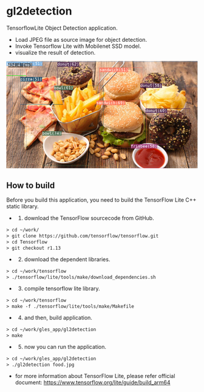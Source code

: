 # gl2detection
TensorflowLite Object Detection application.
 - Load JPEG file as source image for object detection.
 - Invoke Tensorflow Lite with Mobilenet SSD model.
 - visualize the result of detection.

 ![capture image](gl2detection.png "capture image")

## How to build
Before you build this application, you need to build the TensorFlow Lite C++ static library.

- 1) download the TensorFlow sourcecode from GitHub.
```
> cd ~/work/
> git clone https://github.com/tensorflow/tensorflow.git
> cd Tensorflow
> git checkout r1.13
```

- 2) download the dependent libraries.
```
> cd ~/work/tensorflow
> ./tensorflow/lite/tools/make/download_dependencies.sh
```

- 3) compile tensorflow lite library.
```
> cd ~/work/tensorflow
> make -f ./tensorflow/lite/tools/make/Makefile
```

- 4) and then, build application.
```
> cd ~/work/gles_app/gl2detection
> make
```

- 5) now you can run the application.
```
> cd ~/work/gles_app/gl2detection
> ./gl2detection food.jpg
```

- for more information about TensorFlow Lite, please refer official document:
https://www.tensorflow.org/lite/guide/build_arm64
